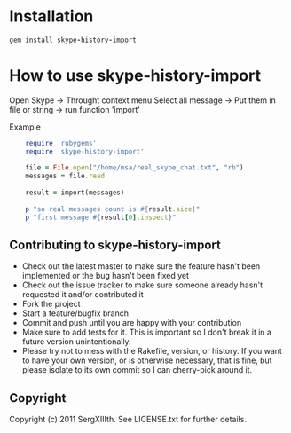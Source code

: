 # Installation

```ruby
gem install skype-history-import
```
 
# How to use skype-history-import

Open Skype -> Throught context menu Select all message -> Put them in file or string -> run function 'import'

Example

``` ruby
	require 'rubygems'
	require 'skype-history-import'
	
	file = File.open("/home/msa/real_skype_chat.txt", "rb")
	messages = file.read			
	
	result = import(messages)
	
	p "so real messages count is #{result.size}"
	p "first message #{result[0].inspect}"
```

## Contributing to skype-history-import
 
* Check out the latest master to make sure the feature hasn't been implemented or the bug hasn't been fixed yet
* Check out the issue tracker to make sure someone already hasn't requested it and/or contributed it
* Fork the project
* Start a feature/bugfix branch
* Commit and push until you are happy with your contribution
* Make sure to add tests for it. This is important so I don't break it in a future version unintentionally.
* Please try not to mess with the Rakefile, version, or history. If you want to have your own version, or is otherwise necessary, that is fine, but please isolate to its own commit so I can cherry-pick around it.

## Copyright

Copyright (c) 2011 SergXIIIth. See LICENSE.txt for
further details.


